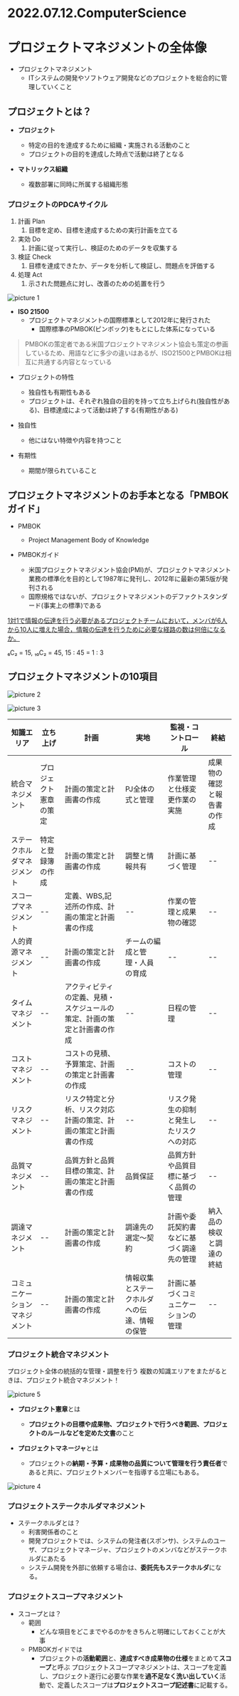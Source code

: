 # 2022.07.12.ComputerScience
# プロジェクトマネジメントの全体像
- プロジェクトマネジメント
  - ITシステムの開発やソフトウェア開発などのプロジェクトを総合的に管理していくこと

## プロジェクトとは？
- **プロジェクト**
  - 特定の目的を達成するために組織・実施される活動のこと
  - プロジェクトの目的を達成した時点で活動は終了となる

- **マトリックス組織**
  - 複数部署に同時に所属する組織形態

### プロジェクトの**PDCAサイクル**
1. 計画 Plan
   1. 目標を定め、目標を達成するための実行計画を立てる
2. 実効 Do
   1. 計画に従って実行し、検証のためのデータを収集する
3. 検証 Check
   1. 目標を達成できたか、データを分析して検証し、問題点を評価する
4. 処理 Act
   1. 示された問題点に対し、改善のための処置を行う

![picture 1](../../../images/621ad84e0329e250c8dc4842f7dbabdff562895f7a26e1c1aa9a5f807ff8221e.png)


- **ISO 21500**
  - プロジェクトマネジメントの国際標準として2012年に発行された
    - 国際標準のPMBOK(ピンボック)をもとにした体系になっている
> PMBOKの策定者である米国プロジェクトマネジメント協会も策定の参画しているため、用語などに多少の違いはあるが、ISO21500とPMBOKは相互に共通する内容となっている


- プロジェクトの特性
  - 独自性も有期性もある
  - プロジェクトは、それぞれ独自の目的を持って立ち上げられ(独自性がある)、目標達成によって活動は終了する(有期性がある)

- 独自性
  - 他にはない特徴や内容を持つこと
- 有期性
  - 期間が限られていること


## プロジェクトマネジメントのお手本となる「PMBOKガイド」
- PMBOK
  - Project Management Body of Knowledge

- PMBOKガイド
  - 米国プロジェクトマネジメント協会(PMI)が、プロジェクトマネジメント業務の標準化を目的として1987年に発刊し、2012年に最新の第5版が発刊される
  - 国際規格ではないが、プロジェクトマネジメントのデファクトスタンダード(事実上の標準)である


[1対1で情報の伝達を行う必要があるプロジェクトチームにおいて，メンバが6人から10人に増えた場合，情報の伝達を行うために必要な経路の数は何倍になるか。](https://www.itpassportsiken.com/bunya.php?m=10&s=1&no=31)

₆C₂ = 15, ₁₀C₂ = 45, 15 : 45 = 1 : 3


## プロジェクトマネジメントの10項目
![picture 2](../../../images/9268a1d5a603ff2051b899fe4a470882dcbe872839cbf3674b96a5b99afd91a3.png)

![picture 3](../../../images/6f190f448a39f3d3c233722085349f312343ee76c50800b46acf07c039bce4e3.png)


| 知識エリア           | 立ち上げ         | 計画           | 実地        | 監視・コントロール      | 終結            |
| --------------- | ------------ | ------------ | --------- | -------------- | ------------- |
| 統合マネジメント        | プロジェクト憲章の策定     | 計画の策定と計画書の作成 | PJ全体の式と管理 | 作業管理と仕様変更作業の実施 | 成果物の確認と報告書の作成 |
| ステークホルダマネジメント   | 特定と登録簿の作成 | 計画の策定と計画書の作成      | 調整と情報共有          | 計画に基づく管理               | --              |
| スコープマネジメント      | --             | 定義、WBS,記述所の作成、計画の策定と計画書の作成             | --          | 作業の管理と成果物の確認               | --              |
| 人的資源マネジメント      | --             | 計画の策定と計画書の作成             | チームの編成と管理・人員の育成          | --               | --              |
| タイムマネジメント       | --             | アクティビティの定義、見積・スケジュールの策定、計画の策定と計画書の作成             | --          | 日程の管理               | --              |
| コストマネジメント       | --             | コストの見積、予算策定、計画の策定と計画書の作成             | --          | コストの管理               | --              |
| リスクマネジメント       | --             | リスク特定と分析、リスク対応計画の策定、計画の策定と計画書の作成             | --          | リスク発生の抑制と発生したリスクへの対応               | --              |
| 品質マネジメント        | --             | 品質方針と品質目標の策定、計画の策定と計画書の作成             | 品質保証          | 品質方針や品質目標に基づく品質の管理               | --              |
| 調達マネジメント        | --             | 計画の策定と計画書の作成             | 調達先の選定～契約          | 計画や委託契約書などに基づく調達先の管理               | 納入品の検収と調達の終結              |
| コミュニケーションマネジメント | --             | 計画の策定と計画書の作成             | 情報収集とステークホルダへの伝達、情報の保管          | 計画に基づくコミュニケーションの管理               | --              |


### プロジェクト統合マネジメント
プロジェクト全体の統括的な管理・調整を行う
複数の知識エリアをまたがるときは、プロジェクト統合マネジメント！

![picture 5](../../../images/896bd89b2f3b6d390fefef7635ea84baeeccc6bbe5649728ea3ba6feb16ec858.png)


- **プロジェクト憲章**とは
  - **プロジェクトの目標や成果物、プロジェクトで行うべき範囲、プロジェクトのルールなどを定めた文書**のこと

- **プロジェクトマネージャ**とは
  - プロジェクトの**納期・予算・成果物の品質について管理を行う責任者**であると共に、プロジェクトメンバーを指導する立場にもある。

![picture 4](../../../images/d5ab60c34f349f161930c2a6f9b400a21811caf95625fc30c79134c533e3fb0e.png)


### プロジェクトステークホルダマネジメント
- ステークホルダとは？
  - 利害関係者のこと
  - 開発プロジェクトでは、システムの発注者(スポンサ)、システムのユーザ、プロジェクトマネージャ、プロジェクトのメンバなどがステークホルダにあたる
  - システム開発を外部に依頼する場合は、**委託先もステークホルダ**になる。


### プロジェクトスコープマネジメント
- スコープとは？
  - 範囲
    - どんな項目をどこまでやるのかをきちんと明確にしておくことが大事
  - PMBOKガイドでは
    - プロジェクトの**活動範囲**と、**達成すべき成果物の仕様**をまとめて**スコープ**と呼ぶ
プロジェクトスコープマネジメントは、スコープを定義し、プロジェクト遂行に必要な作業を**過不足なく洗い出していく**活動で、定義したスコープは**プロジェクトスコープ記述書**に記載する。
